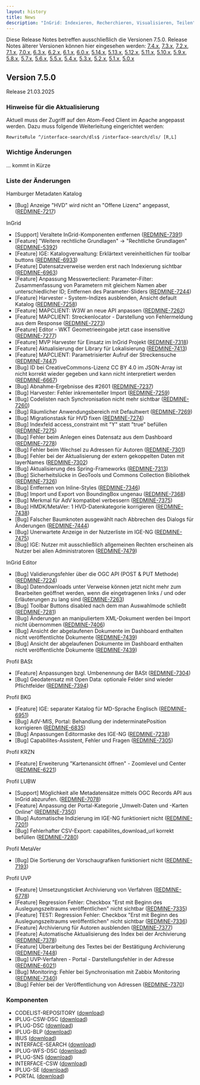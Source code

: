 ```yaml
---
layout: history
title: News
description: "InGrid: Indexieren, Recherchieren, Visualisieren, Teilen"
---
```


Diese Release Notes betreffen ausschließlich die Versionen 7.5.0. Release Notes älterer Versionen können hier eingesehen werden:
[7.4.x](/7.4.0/about/history.html), [7.3.x](/7.3.0/about/history.html), [7.2.x](/7.2.0/about/history.html), [7.1.x](/7.1.0/about/history.html), [7.0.x](/7.0.0/about/history.html), [6.3.x](/6.3.0/about/history.html), [6.2.x](/6.2.0/about/history.html), [6.1.x](/6.1.0/about/history.html), [6.0.x](/6.0.0/about/history.html), [5.14.x](/5.14.0/about/history.html), [5.13.x](/5.13.0/about/history.html), [5.12.x](/5.12.0/about/history.html), [5.11.x](/5.11.0/about/history.html), [5.10.x](/5.10.0/about/history.html), [5.9.x](/5.9.0/about/history.html), [5.8.x](/5.8.0/about/history.html), [5.7.x](/5.7.0/about/history.html), [5.6.x](/5.6.0/about/history.html), [5.5.x](/5.5.0/about/history.html), [5.4.x](/5.4.0/about/history.html), [5.3.x](/5.3.0/about/history.html), [5.2.x](/5.2.0/about/history.html), [5.1.x](/5.1.0/about/history.html), [5.0.x](/5.0.0/about/history.html)


## Version 7.5.0

Release 21.03.2025

### Hinweise für die Aktualisierung

Aktuell muss der Zugriff auf den Atom-Feed Client im Apache angepasst werden. Dazu muss folgende Weiterleitung eingerichtet werden:

```shell
RewriteRule ^/interface-search/dls$ /interface-search/dls/ [R,L]
```

### Wichtige Änderungen

... kommt in Kürze

### Liste der Änderungen

Hamburger Metadaten Katalog

- [Bug] Anzeige "HVD" wird nicht an "Offene Lizenz" angepasst,  ([REDMINE-7217](https://redmine.informationgrid.eu/issues/7217))

InGrid

- [Support] Veraltete InGrid-Komponenten entfernen ([REDMINE-7391](https://redmine.informationgrid.eu/issues/7391))
- [Feature] "Weitere rechtliche Grundlagen" -> "Rechtliche Grundlagen" ([REDMINE-5392](https://redmine.informationgrid.eu/issues/5392))
- [Feature] IGE: Katalogverwaltung: Erklärtext vereinheitlichen für toolbar buttons ([REDMINE-6933](https://redmine.informationgrid.eu/issues/6933))
- [Feature] Datensatzverweise werden erst nach Indexierung sichtbar ([REDMINE-6963](https://redmine.informationgrid.eu/issues/6963))
- [Feature] Anpassung Messwerteclient: Parameter-Filter: Zusammenfassung von Parametern mit gleichem Namen aber unterschiedlicher ID; Entfernen des Parameter-Sliders ([REDMINE-7244](https://redmine.informationgrid.eu/issues/7244))
- [Feature] Harvester - System-Indizes ausblenden, Ansicht default Katalog ([REDMINE-7258](https://redmine.informationgrid.eu/issues/7258))
- [Feature] MAPCLIENT: W3W an neue API anpassen ([REDMINE-7262](https://redmine.informationgrid.eu/issues/7262))
- [Feature] MAPCLIENT: Streckenlocator - Darstellung von Fehlermeldung aus dem Response ([REDMINE-7273](https://redmine.informationgrid.eu/issues/7273))
- [Feature] Editor - WKT Geometrieeingabe jetzt case insensitive ([REDMINE-7277](https://redmine.informationgrid.eu/issues/7277))
- [Feature] MVP Harvester für Einsatz im InGrid Projekt ([REDMINE-7318](https://redmine.informationgrid.eu/issues/7318))
- [Feature] Aktualisierung der Library für Lokalisierung ([REDMINE-7413](https://redmine.informationgrid.eu/issues/7413))
- [Feature] MAPCLIENT: Parametrisierter Aufruf der Streckensuche  ([REDMINE-7447](https://redmine.informationgrid.eu/issues/7447))
- [Bug] ID bei CreativeCommons-Lizenz CC BY 4.0 im JSON-Array ist nicht korrekt wieder gegeben und kann nicht interpretiert werden ([REDMINE-6667](https://redmine.informationgrid.eu/issues/6667))
- [Bug] Abnahme-Ergebnisse des #2601 ([REDMINE-7237](https://redmine.informationgrid.eu/issues/7237))
- [Bug] Harvester: Fehler inkrementeller Import ([REDMINE-7259](https://redmine.informationgrid.eu/issues/7259))
- [Bug] Codelisten nach Synchronisation nicht mehr sichtbar ([REDMINE-7260](https://redmine.informationgrid.eu/issues/7260))
- [Bug] Räumlicher Anwendungsbereich mit Defaultwert ([REDMINE-7269](https://redmine.informationgrid.eu/issues/7269))
- [Bug] Migrationstask für HVD fixen ([REDMINE-7274](https://redmine.informationgrid.eu/issues/7274))
- [Bug] Indexfeld access_constraint mit "Y" statt "true" befüllen ([REDMINE-7275](https://redmine.informationgrid.eu/issues/7275))
- [Bug] Fehler beim Anlegen eines Datensatz aus dem Dashboard ([REDMINE-7278](https://redmine.informationgrid.eu/issues/7278))
- [Bug] Fehler beim Wechsel zu Adressen für Autoren ([REDMINE-7301](https://redmine.informationgrid.eu/issues/7301))
- [Bug] Fehler bei der Aktualisierung der extern gekoppelten Daten mit layerNames ([REDMINE-7302](https://redmine.informationgrid.eu/issues/7302))
- [Bug] Aktualisierung des Spring-Frameworks ([REDMINE-7313](https://redmine.informationgrid.eu/issues/7313))
- [Bug] Sicherheitslücke in GeoTools und Commons Collection Bibliothek ([REDMINE-7326](https://redmine.informationgrid.eu/issues/7326))
- [Bug] Entfernen von Inline-Styles ([REDMINE-7346](https://redmine.informationgrid.eu/issues/7346))
- [Bug] Import und Export von BoundingBox ungenau ([REDMINE-7368](https://redmine.informationgrid.eu/issues/7368))
- [Bug] Merkmal für AdV kompatibel verbessern ([REDMINE-7375](https://redmine.informationgrid.eu/issues/7375))
- [Bug] HMDK/MetaVer: 1 HVD-Datenkategorie korrigieren ([REDMINE-7438](https://redmine.informationgrid.eu/issues/7438))
- [Bug] Falscher Baumknoten ausgewählt nach Abbrechen des Dialogs für Änderungen ([REDMINE-7444](https://redmine.informationgrid.eu/issues/7444))
- [Bug] Unerwartete Anzeige in der Nutzerliste im IGE-NG ([REDMINE-7475](https://redmine.informationgrid.eu/issues/7475))
- [Bug] IGE: Nutzer mit ausschließlich allgemeinen Rechten erscheinen als Nutzer bei allen Administratoren ([REDMINE-7479](https://redmine.informationgrid.eu/issues/7479))

InGrid Editor

- [Bug] Validierungsfehler über die OGC API (POST & PUT Methode) ([REDMINE-7224](https://redmine.informationgrid.eu/issues/7224))
- [Bug] Datendownloads unter Verweise können jetzt nicht mehr zum Bearbeiten geöffnet werden, wenn die eingetragenen links / und oder Erläuterungen zu lang sind ([REDMINE-7263](https://redmine.informationgrid.eu/issues/7263))
- [Bug] Toolbar Buttons disabled nach dem man Auswahlmode schließt  ([REDMINE-7281](https://redmine.informationgrid.eu/issues/7281))
- [Bug] Änderungen an manipuliertem XML-Dokument werden bei Import nicht übernommen ([REDMINE-7406](https://redmine.informationgrid.eu/issues/7406))
- [Bug] Ansicht der abgelaufenen Dokumente im Dashboard enthalten nicht veröffentlichte Dokumente ([REDMINE-7439](https://redmine.informationgrid.eu/issues/7439))
- [Bug] Ansicht der abgelaufenen Dokumente im Dashboard enthalten nicht veröffentlichte Dokumente ([REDMINE-7439](https://redmine.informationgrid.eu/issues/7439))

Profil BASt

- [Feature] Anpassungen bzgl. Umbenennung der BASt ([REDMINE-7304](https://redmine.informationgrid.eu/issues/7304))
- [Bug] Geodatensatz mit Open Data: optionale Felder sind wieder Pflichtfelder ([REDMINE-7394](https://redmine.informationgrid.eu/issues/7394))

Profil BKG

- [Feature] IGE: separater Katalog für MD-Sprache Englisch ([REDMINE-6951](https://redmine.informationgrid.eu/issues/6951))
- [Bug] AdV-MIS, Portal: Behandlung der indeterminatePosition korrigieren ([REDMINE-6835](https://redmine.informationgrid.eu/issues/6835))
- [Bug] Anpassungen Editormaske des IGE-NG ([REDMINE-7238](https://redmine.informationgrid.eu/issues/7238))
- [Bug] Capabilites-Assistent, Fehler und Fragen ([REDMINE-7305](https://redmine.informationgrid.eu/issues/7305))

Profil KRZN

- [Feature] Erweiterung "Kartenansicht öffnen" - Zoomlevel und Center ([REDMINE-6221](https://redmine.informationgrid.eu/issues/6221))

Profil LUBW

- [Support] Möglichkeit alle Metadatensätze mittels OGC Records API aus InGrid abzurufen. ([REDMINE-7078](https://redmine.informationgrid.eu/issues/7078))
- [Feature] Anpassung der Portal-Kategorie „Umwelt-Daten und -Karten Online“ ([REDMINE-7350](https://redmine.informationgrid.eu/issues/7350))
- [Bug] Automatische Indizierung im IGE-NG funktioniert nicht ([REDMINE-7201](https://redmine.informationgrid.eu/issues/7201))
- [Bug] Fehlerhafter CSV-Export: capabilites_download_url korrekt befüllen ([REDMINE-7280](https://redmine.informationgrid.eu/issues/7280))

Profil MetaVer

- [Bug] Die Sortierung der Vorschaugrafiken funktioniert nicht ([REDMINE-7193](https://redmine.informationgrid.eu/issues/7193))

Profil UVP

- [Feature] Umsetzungsticket Archivierung von Verfahren ([REDMINE-6778](https://redmine.informationgrid.eu/issues/6778))
- [Feature] Regression Fehler: Checkbox "Erst mit Beginn des Auslegungszeitraums veröffentlichen" nicht sichtbar ([REDMINE-7335](https://redmine.informationgrid.eu/issues/7335))
- [Feature] TEST: Regression Fehler: Checkbox "Erst mit Beginn des Auslegungszeitraums veröffentlichen" nicht sichtbar ([REDMINE-7336](https://redmine.informationgrid.eu/issues/7336))
- [Feature] Archivierung für Autoren ausblenden ([REDMINE-7377](https://redmine.informationgrid.eu/issues/7377))
- [Feature] Automatische Aktualisierung des Index bei der Archivierung ([REDMINE-7378](https://redmine.informationgrid.eu/issues/7378))
- [Feature] Überarbeitung des Textes bei der Bestätigung Archivierung ([REDMINE-7448](https://redmine.informationgrid.eu/issues/7448))
- [Bug] UVP-Verfahren - Portal - Darstellungsfehler in der Adresse ([REDMINE-6021](https://redmine.informationgrid.eu/issues/6021))
- [Bug] Monitoring: Fehler bei Synchronisation mit Zabbix Monitoring ([REDMINE-7340](https://redmine.informationgrid.eu/issues/7340))
- [Bug] Fehler bei der Veröffentlichung von Adressen ([REDMINE-7370](https://redmine.informationgrid.eu/issues/7370))

### Komponenten

- CODELIST-REPOSITORY ([download](https://distributions.informationgrid.eu/ingrid-codelist-repository/7.5.0/))
- IPLUG-CSW-DSC ([download](https://distributions.informationgrid.eu/ingrid-iplug-csw-dsc/7.5.0/))
- IPLUG-DSC ([download](https://distributions.informationgrid.eu/ingrid-iplug-dsc/7.5.0/))
- IPLUG-BLP ([download](https://distributions.informationgrid.eu/ingrid-iplug-blp/7.5.0/))
- IBUS ([download](https://distributions.informationgrid.eu/ingrid-ibus/7.5.0/))
- INTERFACE-SEARCH ([download](https://distributions.informationgrid.eu/ingrid-interface-search/7.5.0/))
- IPLUG-WFS-DSC ([download](https://distributions.informationgrid.eu/ingrid-iplug-wfs-dsc/7.5.0/))
- IPLUG-SNS ([download](https://distributions.informationgrid.eu/ingrid-iplug-sns/7.5.0/))
- INTERFACE-CSW ([download](https://distributions.informationgrid.eu/ingrid-interface-csw/7.5.0/))
- IPLUG-SE ([download](https://distributions.informationgrid.eu/ingrid-iplug-se/7.5.0/))
- PORTAL ([download](https://distributions.informationgrid.eu/ingrid-portal/7.5.0/))


